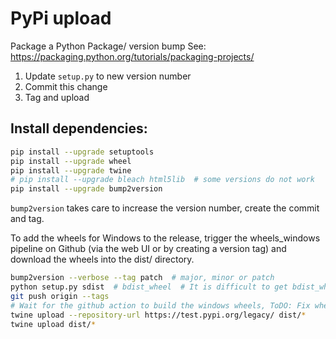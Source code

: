
# PyPi upload

Package a Python Package/ version bump See: https://packaging.python.org/tutorials/packaging-projects/

1. Update `setup.py` to new version number
2. Commit this change
3. Tag and upload

## Install dependencies:
```bash
pip install --upgrade setuptools
pip install --upgrade wheel
pip install --upgrade twine
# pip install --upgrade bleach html5lib  # some versions do not work
pip install --upgrade bump2version
```

`bump2version` takes care to increase the version number, create the commit and tag.

To add the wheels for Windows to the release, trigger the wheels_windows pipeline on Github (via the web UI or by creating a version tag) and download the wheels into the dist/ directory.

```bash
bump2version --verbose --tag patch  # major, minor or patch
python setup.py sdist  # bdist_wheel  # It is difficult to get bdist_wheel working with binary files
git push origin --tags
# Wait for the github action to build the windows wheels, ToDO: Fix wheels.
twine upload --repository-url https://test.pypi.org/legacy/ dist/*
twine upload dist/*
```
